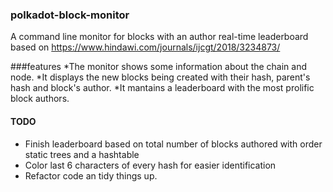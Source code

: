 ### polkadot-block-monitor
A command line monitor for blocks with an author real-time leaderboard based on https://www.hindawi.com/journals/ijcgt/2018/3234873/ 

###features
*The monitor shows some information about the chain and node.
*It displays the new blocks being created with their hash, parent's hash and block's author.
*It mantains a leaderboard with the most prolific block authors.

#### TODO
* Finish leaderboard based on total number of blocks authored with order static trees and a hashtable
* Color last 6 characters of every hash for easier identification
* Refactor code an tidy things up.


